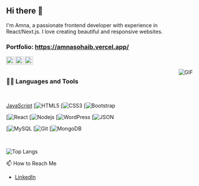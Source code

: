 ## Hi there 👋

I'm Amna, a passionate frontend developer with experience in React/Next.js. I love creating beautiful and responsive websites.

### Portfolio: https://amnasohaib.vercel.app/

<a href="https://www.linkedin.com/in/brijesh-dhanani-8a2061141">
  <img align="left" alt="Brijesh Dhanani" width="22px" src="https://cdn.jsdelivr.net/npm/simple-icons@v3/icons/linkedin.svg" />
</a>
<a href="https://www.facebook.com/people/Brijesh-Dhanani/100010798357963">
  <img align="left" alt="Brijesh Dhanani" width="22px" src="https://cdn.jsdelivr.net/npm/simple-icons@v3/icons/facebook.svg" />
</a>
<a href="https://www.instagram.com/singer_brijesh_dhanani">
  <img align="left" alt="Brijesh Dhanani" width="22px" src="https://cdn.jsdelivr.net/npm/simple-icons@v3/icons/instagram.svg" />
</a>

<br />
<br />

  <img align="right" alt="GIF" src="https://media.giphy.com/media/836HiJc7pgzy8iNXCn/giphy.gif" />
  
### 👨‍💻 Languages and Tools

<br />

[JavaScript](https://img.shields.io/badge/-JavaScript-black?style=flat&logo=javascript&link=https://github.com/amnasohaib)
[![HTML5](https://img.shields.io/badge/-HTML5-E34F26?style=flat&logo=html5&logoColor=white&link=https://github.com/amnasohaib)
[![CSS3](https://img.shields.io/badge/-CSS3-1572B6?style=flat&logo=css3&link=https://github.com/amnasohaib)
[![Bootstrap](https://img.shields.io/badge/-Bootstrap-563D7C?style=flat&logo=bootstrap&link=https://github.com/amnasohaib)

[![React](https://img.shields.io/badge/-React-black?style=flat&logo=react&link=https://github.com/amnasohaib)
[![Nodejs](https://img.shields.io/badge/-Nodejs-green?style=flat&logo=Node.js&link=https://github.com/amnasohaib)
[![WordPress](https://img.shields.io/badge/-WordPress-blue?style=flat&logo=wordpress&link=https://github.com/amnasohaib)
[![JSON](https://img.shields.io/badge/-json-02569B?style=flat&logo=json&link=https://github.com/amnasohaib)

[![MySQL](https://img.shields.io/badge/-MySQL-black?style=flat&logo=mysql&link=https://github.com/amnasohaib)
[![Git](https://img.shields.io/badge/-Git-black?style=flat&logo=git&link=https://github.com/amnasohaib)
[![MongoDB](https://img.shields.io/badge/-MongoDB-FCA121?style=flat&logo=mongodb&link=https://github.com/amnasohaib)

<br />

![Top Langs](https://github-readme-stats.vercel.app/api/top-langs/?username=amnasohaib&layout=compact)

📫 How to Reach Me
- [LinkedIn](https://www.linkedin.com/in/amna-sohaib-430a6b25b/)

<!--
**amnasohaib/amnasohaib** is a ✨ _special_ ✨ repository because its `README.md` (this file) appears on your GitHub profile.

Here are some ideas to get you started:

- 🔭 I’m currently working on ...
- 🌱 I’m currently learning ...
- 👯 I’m looking to collaborate on ...
- 🤔 I’m looking for help with ...
- 💬 Ask me about ...
- 📫 How to reach me: ...
- 😄 Pronouns: ...
- ⚡ Fun fact: ...
-->
